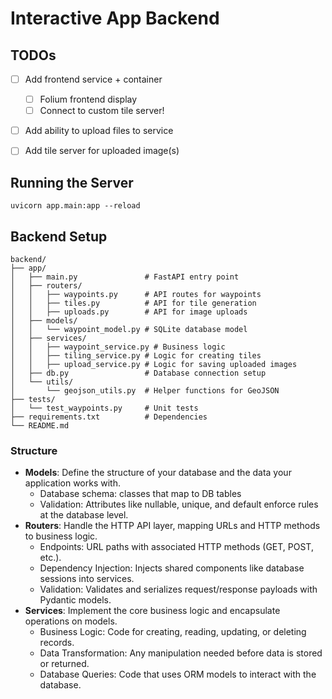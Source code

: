 # Interactive App Backend

## TODOs
- [ ] Add frontend service + container
    - [ ] Folium frontend display
    - [ ] Connect to custom tile server!
- [ ] Add ability to upload files to service
- [ ] Add tile server for uploaded image(s)


## Running the Server

`uvicorn app.main:app --reload`


## Backend Setup

```
backend/
├── app/
│   ├── main.py               # FastAPI entry point
│   ├── routers/
│   │   ├── waypoints.py      # API routes for waypoints
│   │   ├── tiles.py          # API for tile generation
│   │   ├── uploads.py        # API for image uploads
│   ├── models/
│   │   └── waypoint_model.py # SQLite database model
│   ├── services/
│   │   ├── waypoint_service.py # Business logic
│   │   ├── tiling_service.py # Logic for creating tiles
│   │   ├── upload_service.py # Logic for saving uploaded images
│   ├── db.py                 # Database connection setup
│   └── utils/
│       └── geojson_utils.py  # Helper functions for GeoJSON
├── tests/
│   └── test_waypoints.py     # Unit tests
├── requirements.txt          # Dependencies
└── README.md
```

### Structure
- **Models**: Define the structure of your database and the data your application works with.
    - Database schema: classes that map to DB tables
    - Validation: Attributes like nullable, unique, and default enforce rules at the database level.
- **Routers**: Handle the HTTP API layer, mapping URLs and HTTP methods to business logic.
    - Endpoints: URL paths with associated HTTP methods (GET, POST, etc.).
    - Dependency Injection: Injects shared components like database sessions into services.
    - Validation: Validates and serializes request/response payloads with Pydantic models.
- **Services**: Implement the core business logic and encapsulate operations on models.
    - Business Logic: Code for creating, reading, updating, or deleting records.
    - Data Transformation: Any manipulation needed before data is stored or returned.
    - Database Queries: Code that uses ORM models to interact with the database.



